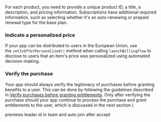 For each product, you need to provide a unique product ID, a title, a description, and pricing information. Subscriptions have additional required information, such as selecting whether it's an auto-renewing or prepaid renewal type for the base plan.

### Indicate a personalized price

If your app can be distributed to users in the European Union, use the `setIsOfferPersonalized()` method when calling `launchBillingFlow` to disclose to users that an item's price was personalized using automated decision-making.

### Verify the purchase

Your app should always verify the legitimacy of purchases before granting benefits to a user. This can be done by following the guidelines described in [Verify purchases before granting entitlements](https://developer.android.com/google/play/billing/security?_gl=1*ees1it*_up*MQ..*_ga*MTg1MTQyMTQyLjE3NTM3ODUzNDQ.*_ga_6HH9YJMN9M*czE3NTM3ODUzNDMkbzEkZzAkdDE3NTM3ODU3MTAkajYwJGwwJGg2OTE3NzIxNA..#verify). Only after verifying the purchase should your app continue to process the purchase and grant entitlements to the user, which is discussed in the next section.\





previews leader id in team
and auto join after accept 